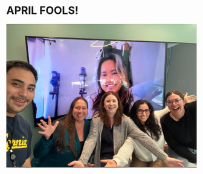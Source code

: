 <!DOCTYPE html>
<html lang="en">
<head>
    <meta charset="UTF-8">
    <meta name="viewport" content="width=device-width, initial-scale=1.0">
    <title>April Fools!</title>
    <!-- Open Graph Tags -->
    <meta property="og:title" content="Fox41SanDiegoConstructionCatastrophe04012025">
    <meta property="og:description" content="An ongoing investigation has begun this morning at the Torrey Heights facility following a catastrophic oversight of safety and regulations. Law Enforcement and First Responders are onsite assessing the damage.">
    <meta property="og:image" content="https://res.cloudinary.com/daenwubvj/image/upload/v1743513036/Breaking_News_Final_pkflpy.jpg">
    <meta property="og:url" content="https://archidami.github.io/TorreyHeights.github.io/">
</head>
<body>
    <h1>APRIL FOOLS!</h1>
    <img src="April Fools! .png" alt="April Fools Image">
</body>
</html>
